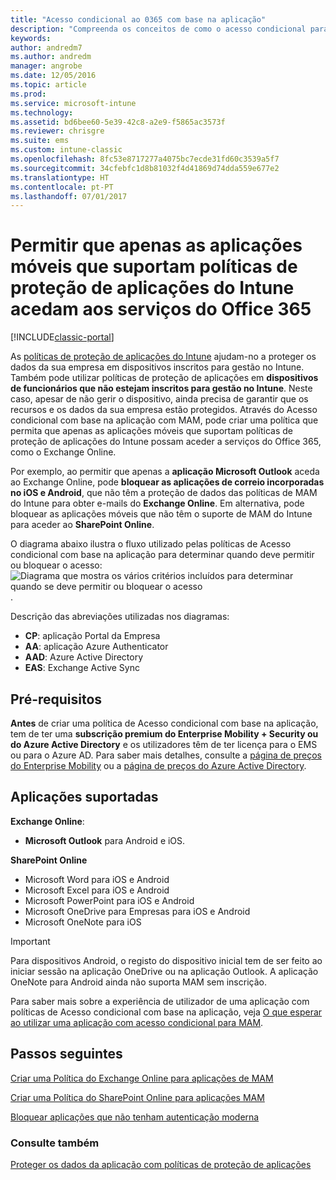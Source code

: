 ```yaml
---
title: "Acesso condicional ao 0365 com base na aplicação"
description: "Compreenda os conceitos de como o acesso condicional para MAM pode ajudar a controlar as aplicações que têm acesso aos serviços do O365."
keywords: 
author: andredm7
ms.author: andredm
manager: angrobe
ms.date: 12/05/2016
ms.topic: article
ms.prod: 
ms.service: microsoft-intune
ms.technology: 
ms.assetid: bd6bee60-5e39-42c8-a2e9-f5865ac3573f
ms.reviewer: chrisgre
ms.suite: ems
ms.custom: intune-classic
ms.openlocfilehash: 8fc53e8717277a4075bc7ecde31fd60c3539a5f7
ms.sourcegitcommit: 34cfebfc1d8b81032f4d41869d74dda559e677e2
ms.translationtype: HT
ms.contentlocale: pt-PT
ms.lasthandoff: 07/01/2017
---
```

# <a name="allow-only-mobile-apps-that-support-intune-app-protection-policies-to-access-office-365-services"></a>Permitir que apenas as aplicações móveis que suportam políticas de proteção de aplicações do Intune acedam aos serviços do Office 365

[!INCLUDE[classic-portal](../includes/classic-portal.md)]

As [políticas de proteção de aplicações do Intune](protect-apps-and-data-with-microsoft-intune.md) ajudam-no a proteger os dados da sua empresa em dispositivos inscritos para gestão no Intune. Também pode utilizar políticas de proteção de aplicações em **dispositivos de funcionários que não estejam inscritos para gestão no Intune**.  Neste caso, apesar de não gerir o dispositivo, ainda precisa de garantir que os recursos e os dados da sua empresa estão protegidos. Através do Acesso condicional com base na aplicação com MAM, pode criar uma política que permita que apenas as aplicações móveis que suportam políticas de proteção de aplicações do Intune possam aceder a serviços do Office 365, como o Exchange Online.

Por exemplo, ao permitir que apenas a **aplicação Microsoft Outlook** aceda ao Exchange Online, pode **bloquear as aplicações de correio incorporadas no iOS e Android**, que não têm a proteção de dados das políticas de MAM do Intune para obter e-mails do **Exchange Online**. Em alternativa, pode bloquear as aplicações móveis que não têm o suporte de MAM do Intune para aceder ao **SharePoint Online**.

O diagrama abaixo ilustra o fluxo utilizado pelas políticas de Acesso condicional com base na aplicação para determinar quando deve permitir ou bloquear o acesso: ![Diagrama que mostra os vários critérios incluídos para determinar quando se deve permitir ou bloquear o acesso ](../media/mam-ca-decision-flow_simple.png).

Descrição das abreviações utilizadas nos diagramas:
* **CP**: aplicação Portal da Empresa
* **AA**: aplicação Azure Authenticator
* **AAD**: Azure Active Directory
* **EAS**: Exchange Active Sync

## <a name="prerequisites"></a>Pré-requisitos
**Antes** de criar uma política de Acesso condicional com base na aplicação, tem de ter uma **subscrição premium do Enterprise Mobility + Security ou do Azure Active Directory** e os utilizadores têm de ter licença para o EMS ou para o Azure AD. Para saber mais detalhes, consulte a [página de preços do Enterprise Mobility](https://www.microsoft.com/cloud-platform/enterprise-mobility-pricing) ou a [página de preços do Azure Active Directory](https://azure.microsoft.com/pricing/details/active-directory/).


## <a name="supported-apps"></a>Aplicações suportadas
**Exchange Online**:
* **Microsoft Outlook** para Android e iOS.

**SharePoint Online**
* Microsoft Word para iOS e Android
* Microsoft Excel para iOS e Android
* Microsoft PowerPoint para iOS e Android
* Microsoft OneDrive para Empresas para iOS e Android
* Microsoft OneNote para iOS

>[!IMPORTANT]
>Para dispositivos Android, o registo do dispositivo inicial tem de ser feito ao iniciar sessão na aplicação OneDrive ou na aplicação Outlook. A aplicação OneNote para Android ainda não suporta MAM sem inscrição.

Para saber mais sobre a experiência de utilizador de uma aplicação com políticas de Acesso condicional com base na aplicação, veja [O que esperar ao utilizar uma aplicação com acesso condicional para MAM](use-apps-with-mam-ca.md).


## <a name="next-steps"></a>Passos seguintes
[Criar uma Política do Exchange Online para aplicações de MAM](mam-ca-for-exchange-online.md)

[Criar uma Política do SharePoint Online para aplicações MAM](mam-ca-for-sharepoint-online.md)

[Bloquear aplicações que não tenham autenticação moderna](block-apps-with-no-modern-authentication.md)

### <a name="see-also"></a>Consulte também

[Proteger os dados da aplicação com políticas de proteção de aplicações](protect-app-data-using-mobile-app-management-policies-with-microsoft-intune.md)
